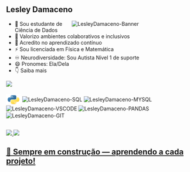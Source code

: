 
## **Lesley Damaceno**  

<div>
  <img align="right" alt="LesleyDamaceno-Banner" width = "325px" src="https://media4.giphy.com/media/v1.Y2lkPTc5MGI3NjExc21ybG05MDBvMG9vdHBjMzJham4yMnRycGRoamhrcmxxN2E0MjA0NSZlcD12MV9pbnRlcm5hbF9naWZfYnlfaWQmY3Q9Zw/L1R1tvI9svkIWwpVYr/giphy.gif">
</div>

- 🌱 Sou estudante de Ciência de Dados 
- 👯 Valorizo ambientes colaborativos e inclusivos
- 🤔 Acredito no aprendizado contínuo
- ⚡ Sou licenciada em Física e Matemática
- ♾️ Neurodiversidade: Sou Autista Nível 1 de suporte
- 😄 Pronomes: Ela/Dela
- 👇 Saiba mais
<div>
  <a href="https://www.linkedin.com/in/lesley-damaceno/" target="_blank"><img src="https://img.shields.io/badge/LinkedIn-0077B5?style=for-the-badge&logo=linkedin&logoColor=white" target="_blank"></a>
</div>

<div style="display: inline_block"><br>
  <img align="center" alt="LesleyDamaceno-Python" height="30" width="40" src="https://raw.githubusercontent.com/devicons/devicon/master/icons/python/python-original.svg">
  <img align="center" alt="LesleyDamaceno-SQL" height="30" width="40" src="https://cdn.jsdelivr.net/gh/devicons/devicon@latest/icons/azuresqldatabase/azuresqldatabase-original.svg" />
  <img align="center" alt="LesleyDamaceno-MYSQL" height="30" width="40" src="https://cdn.jsdelivr.net/gh/devicons/devicon@latest/icons/mysql/mysql-original.svg" />
  <img align="center" alt="LesleyDamaceno-VSCODE" height="30" width="40" src="https://cdn.jsdelivr.net/gh/devicons/devicon@latest/icons/vscode/vscode-original.svg" />
  <img align="center" alt="LesleyDamaceno-PANDAS" height="30" width="40" src="https://cdn.jsdelivr.net/gh/devicons/devicon@latest/icons/pandas/pandas-original.svg" />
  <img align="center" alt="LesleyDamaceno-GIT" height="30" width="40" src="https://cdn.jsdelivr.net/gh/devicons/devicon@latest/icons/git/git-original.svg" />
</div>

##
<div>
  <a href="https://github.com/LesleyDamaceno">
    <img height="180em" src="https://github-readme-stats.vercel.app/api?username=LesleyDamaceno&show_icons=true&theme=dark&include_all_commits=true&count_private=false"/>
    <img height="180em" src="https://github-readme-stats.vercel.app/api/top-langs/?username=LesleyDamaceno&layout=compact&langs_count=16&theme=dark"/>
</div>

##

<h2>🚀 Sempre em construção — aprendendo a cada projeto!<h2>
